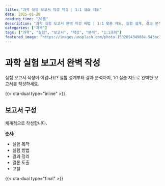 ```yaml
---
title: "과학 실험 보고서 작성 핵심 | 1:1 실습 지도"
date: 2025-01-28
reading_time: "28줄"
description: "과학 실험 보고서 완벽 작성 비법 | 1:1 맞춤 지도, 실험 설계, 결과 분석 [2025년]"
categories: ["과목"]
tags: ["과학", "실험", "보고서", "작성", "분석", "1:1과외"]
featured_image: "https://images.unsplash.com/photo-1532094349884-543bc11b234d?w=1200&h=630&fit=crop"
---
```


# 과학 실험 보고서 완벽 작성

실험 보고서 작성이 어렵나요? 실험 설계부터 결과 분석까지, 1:1 실습 지도로 완벽한 보고서를 작성하세요.

{{< cta-dual type="inline" >}}

## 보고서 구성

체계적으로 작성합니다.

**순서:**
- 실험 목적
- 실험 방법
- 결과 정리
- 결론 도출
- 고찰

{{< cta-dual type="final" >}}
